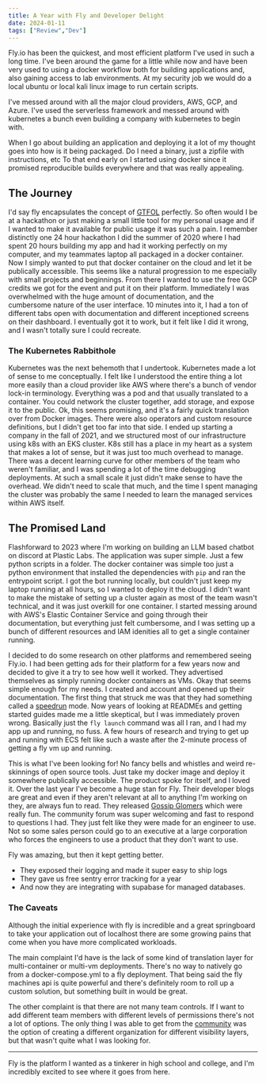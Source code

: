 ```yaml
--- 
title: A Year with Fly and Developer Delight
date: 2024-01-11
tags: ["Review","Dev"]
---
```


Fly.io has been the quickest, and most efficient platform I've used in such a
long time. I've been around the game for a little while now and have been very
used to using a docker workflow both for building applications and, also gaining
access to lab environments. At my security job we would do a local ubuntu or
local kali linux image to run certain scripts.

I've messed around with all the major cloud providers, AWS, GCP, and Azure. I've
used the serverless framework and messed around with kubernetes a bunch even
building a company with kubernetes to begin with. 

When I go about building an application and deploying it a lot of my thought
goes into how is it being packaged. Do I need a binary, just a zipfile with
instructions, etc To that end early on I started using docker since it promised
reproducible builds everywhere and that was really appealing. 

## The Journey

I'd say fly encapsulates the concept of
[GTFOL](https://www.urbandictionary.com/define.php?term=GTFOL) perfectly. So
often would I be at a hackathon or just making a small little tool for my
personal usage and if I wanted to make it available for public usage it was such
a pain. I remember distinctly one 24 hour hackathon I did the summer of 2020
where I had spent 20 hours building my app and had it working perfectly on my
computer, and my teammates laptop all packaged in a docker container. Now I
simply wanted to put that docker container on the cloud and let it be publically
accessible. This seems like a natural progression to me especially with small
projects and beginnings. From there I wanted to use the free GCP credits we got
for the event and put it on their platform. Immediately I was overwhelmed with
the huge amount of documentation, and the cumbersome nature of the user
interface. 10 minutes into it, I had a ton of different tabs open with
documentation and different inceptioned screens on their dashboard. I eventually
got it to work, but it felt like I did it wrong, and I wasn't totally sure I
could recreate. 

### The Kubernetes Rabbithole 

Kubernetes was the next behemoth that I undertook. Kubernetes made a lot of
sense to me conceptually. I felt like I understood the entire thing a lot more
easily than a cloud provider like AWS where there's a bunch of vendor lock-in
terminology. Everything was a pod and that usually translated to a container.
You could network the cluster together, add storage, and expose it to the
public. Ok, this seems promising, and it's a fairly quick translation over from
Docker images. There were also operators and custom resource definitions, but I
didn't get too far into that side. I ended up starting a company in the fall of
2021, and we structured most of our infrastructure using k8s with an EKS cluster.
K8s still has a place in my heart as a system that makes a lot of sense, but it
was just too much overhead to manage. There was a decent learning curve for
other members of the team who weren't familiar, and I was spending a lot of the
time debugging deployments. At such a small scale it just didn't make sense to
have the overhead. We didn't need to scale that much, and the time I spent
managing the cluster was probably the same I needed to learn the managed
services within AWS itself. 

## The Promised Land

Flashforward to 2023 where I'm working on building an LLM based chatbot on
discord at Plastic Labs. The application was super simple. Just a few python
scripts in a folder. The docker container was simple too just a python
environment that installed the dependencies with `pip` and ran the entrypoint
script. I got the bot running locally, but couldn't just keep my laptop running
at all hours, so I wanted to deploy it the cloud. I didn't want to make the
mistake of setting up a cluster again as most of the team wasn't technical, and
it was just overkill for one container. I started messing around with AWS's
Elastic Container Service and going through their documentation, but everything
just felt cumbersome, and I was setting up a bunch of different resources and
IAM idenities all to get a single container running. 

I decided to do some research on other platforms and remembered seeing Fly.io. I
had been getting ads for their platform for a few years now and decided to give
it a try to see how well it worked. They advertised themselves as simply running
docker containers as VMs. Okay that seems simple enough for my needs. I created
and account and opened up their documentation. The first thing that struck me
was that they had something called a [speedrun](https://fly.io/docs/speedrun/)
mode. Now years of looking at READMEs and getting started guides made me a
little skeptical, but I was immediately proven wrong. Basically just the `fly
launch` command was all I ran, and I had my app up and running, no fuss. A few
hours of research and trying to get up and running with ECS felt like such a
waste after the 2-minute process of getting a fly vm up and running. 

This is what I've been looking for! No fancy bells and whistles and weird
re-skinnings of open source tools. Just take my docker image and deploy it
somewhere publically accessible. The product spoke for itself, and I loved it.
Over the last year I've become a huge stan for Fly. Their developer blogs are
great and even if they aren't relevant at all to anything I'm working on they,
are always fun to read. They released [Gossip Glomers](https://fly.io/dist-sys/)
which were really fun. The community forum was super welcoming and fast to
respond to questions I had. They just felt like they were made for an engineer
to use. Not so some sales person could go to an executive at a large corporation
who forces the engineers to use a product that they don't want to use. 

Fly was amazing, but then it kept getting better.

- They exposed their logging and made it super easy to ship logs
- They gave us free sentry error tracking for a year
- And now they are integrating with supabase for managed databases. 

### The Caveats

Although the initial experience with fly is incredible and a great springboard
to take your application out of localhost there are some growing pains that come
when you have more complicated workloads. 

The main complaint I'd have is the lack of some kind of translation layer for
multi-container or multi-vm deployments. There's no way to natively go from a
docker-compose.yml to a fly deployment. That being said the fly machines api is
quite powerful and there's definitely room to roll up a custom solution, but
something built in would be great. 

The other complaint is that there are not many team controls. If I want to add
different team members with different levels of permissions there's not a lot of
options. The only thing I was able to get from the
[community](https://community.fly.io/t/organization-member-vs-admin-and-user-permissions/16191)
was the option of creating a different organization for different visibility
layers, but that wasn't quite what I was looking for. 

---

Fly is the platform I wanted as a tinkerer in high school and college, and I'm
incredibly excited to see where it goes from here. 


